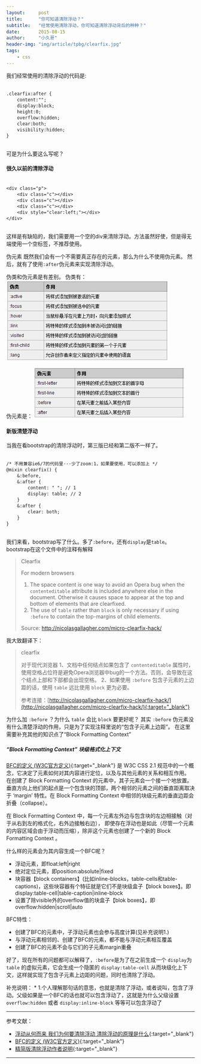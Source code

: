 ```yaml
---
layout:     post
title:      "你可知道清除浮动？"
subtitle:   "经常使用清除浮动，你可知道清除浮动背后的种种？"
date:       2015-08-15
author:     "小久哥"
header-img: "img/article/tpbg/clearfix.jpg"
tags:
    - css
---
```


我们经常使用的清除浮动的代码是:
<pre>
	<code>
.clearfix:after { 
	content:"";
	display:block;
	height:0;
	overflow:hidden;
	clear:both;
	visibility:hidden;
}
	</code>
</pre>
可是为什么要这么写呢？

#### 很久以前的清除浮动
<pre>
	<code>
&lt;div class="p"&gt;
	&lt;div class="c"&gt;&lt;/div&gt;
	&lt;div class="c"&gt;&lt;/div&gt;
	&lt;div class="c"&gt;&lt;/div&gt;
	&lt;div style="clear:left;"&gt;&lt;/div&gt;
&lt;/div&gt;
	</code>
</pre>

这样是有缺陷的，我们需要用一个空的div来清除浮动。方法虽然好使，但是得无端使用一个空标签，不推荐使用。

伪元素
既然我们会有一个不需要真正存在的元素，那么为什么不使用伪元素。
然后，就有了使用`:after`伪元素来实现清除浮动。

伪类和伪元素是有差别。
伪类有：
![img](/img/article/insert/20150815/weilei.jpg)

伪元素是：
![img](/img/article/insert/20150815/weiyuansu.jpg)

#### 新版清楚浮动
当我在看bootstrap的清除浮动时，第三版已经和第二版不一样了。
<pre>
	<code>
/* 不用兼容ie6/7的代码里···少了zoom:1，如果要使用，可以添加上 */
@mixin clearfix() {
	&:before,
	&:after {
		content: " "; // 1
		display: table; // 2
	}
	&:after {
		clear: both;
	}
}
	</code>
</pre>
我们来看，bootstrap写了什么。多了`:before`，还有`display`是`table`。
bootstrap在这个文件中的注释有解释

> Clearfix
>
> For modern browsers
> 1. The space content is one way to avoid an Opera bug when the
>    `contenteditable` attribute is included anywhere else in the document.
>    Otherwise it causes space to appear at the top and bottom of elements
>    that are clearfixed.
> 2. The use of `table` rather than `block` is only necessary if using
>    `:before` to contain the top-margins of child elements.
>
> Source: http://nicolasgallagher.com/micro-clearfix-hack/

我大致翻译下：

> clearfix
>
> 对于现代浏览器
> 1、文档中任何结点如果包含了 `contenteditable` 属性时，使用空格占位符是避免Opera浏览器中bug的一个方法。否则，会导致在这个结点上部和下部都会出现空格。
> 2、如果使用 `:before` 包含子元素的上边距的话，使用 `table` 远比使用 `block` 更为必要。
>
> 参考连接：[http://nicolasgallagher.com/micro-clearfix-hack/](http://nicolasgallagher.com/micro-clearfix-hack/){:target="_blank"}

为什么加 `:before` ？为什么 `table` 会比 `block` 要更好呢？
其实 `:before` 伪元素没有什么清楚浮动的作用，只是为了实现注释里说的“包含子元素上边距”。
在这里需要补充其他的知识点了“Block Formatting Context”

##### “Block Formatting Context” 块级格式化上下文

[BFC的定义 (W3C官方定义)](http://www.w3.org/TR/CSS21/visuren.html#block-formatting){:target="_blank"}
是 W3C CSS 2.1 规范中的一个概念，它决定了元素如何对其内容进行定位，以及与其他元素的关系和相互作用。
在创建了 Block Formatting Context 的元素中，其子元素会一个接一个地放置。垂直方向上他们的起点是一个包含块的顶部，两个相邻的元素之间的垂直距离取决于 ‘margin’ 特性。在 Block Formatting Context 中相邻的块级元素的垂直边距会折叠（collapse）。

在 Block Formatting Context 中，每一个元素左外边与包含块的左边相接触（对于从右到左的格式化，右外边接触右边）， 即使存在浮动也是如此（尽管一个元素的内容区域会由于浮动而压缩），除非这个元素也创建了一个新的 Block Formatting Context 。

什么样的元素会为其内容生成一个BFC呢？

* 浮动元素，即float:left|right
* 绝对定位元素，即position:absolute|fixed
* 块容器【block containers】(比如inline-blocks，table-cells和table-captions)，这些块容器有个特征就是它们不是块级盒子【block boxes】。即display:table-cell|table-caption|inline-block
* 设置了除visible外的overflow值的块盒子【blok boxes】，即overflow:hidden|scroll|auto

BFC特性：

* 创建了BFC的元素中，子浮动元素也会参与高度计算(见补充说明1.)
* 与浮动元素相邻的、创建了BFC的元素，都不能与浮动元素相互覆盖
* 创建了BFC的元素不会与它们的子元素margin重叠


好了，现在所有的问题都可以解释了，`:before`是为了在之前生成一个 `display`为 `table` 的虚拟元素，它会生成一个隐匿的 `display:table-cell` 从而块级化上下文，这样就实现了包含子元素上边距的问题，同时也清除了浮动。

补充说明：
	* 1.个人理解那句话的意思，也就是清除了浮动，或者说叫，包含了浮动。父级如果是一个BFC的话也就可以包含浮动了，这就是为什么父级设置 `overflow:hidden` 或者 `display:inline-block` 等等可以包含浮动了

***

参考文献：
* [浮动从何而来 我们为何要清除浮动 清除浮动的原理是什么](http://www.jb51.net/css/67471.html){:target="_blank"}
* [BFC的定义 (W3C官方定义)](http://www.w3.org/TR/CSS21/visuren.html#block-formatting){:target="_blank"}
* [精简版清除浮动作者说明](http://nicolasgallagher.com/micro-clearfix-hack/){:target="_blank"}

***

